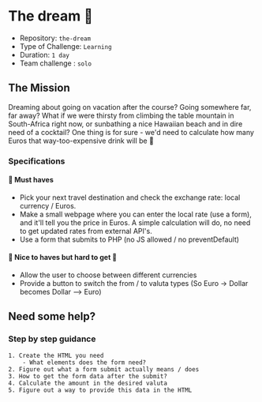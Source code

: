 # The dream 🍹

- Repository: `the-dream`
- Type of Challenge: `Learning`
- Duration: `1 day`
- Team challenge : `solo`

## The Mission

Dreaming about going on vacation after the course? Going somewhere far, far away?
What if we were thirsty from climbing the table mountain in South-Africa right now, or sunbathing a nice Hawaiian beach and in dire need of a cocktail?
One thing is for sure - we'd need to calculate how many Euros that way-too-expensive drink will be 💸

### Specifications

#### 🌱 Must haves

- Pick your next travel destination and check the exchange rate: local currency / Euros.
- Make a small webpage where you can enter the local rate (use a form), and it'll tell you the price in Euros. A simple calculation will do, no need to get updated rates from external API's.
- Use a form that submits to PHP (no JS allowed / no preventDefault)

#### 🌼 Nice to haves but hard to get 🥲

- Allow the user to choose between different currencies
- Provide a button to switch the from / to valuta types (So Euro -> Dollar becomes Dollar --> Euro)

## Need some help?
### Step by step guidance

    1. Create the HTML you need
        - What elements does the form need?
    2. Figure out what a form submit actually means / does
    3. How to get the form data after the submit?
    4. Calculate the amount in the desired valuta
    5. Figure out a way to provide this data in the HTML
